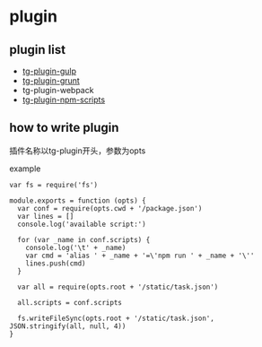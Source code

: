 # plugin


## plugin list

- [tg-plugin-gulp](https://github.com/taskgui/tg-plugin-gulp)
- [tg-plugin-grunt](https://github.com/taskgui/tg-plugin-grunt)
- tg-plugin-webpack
- [tg-plugin-npm-scripts](https://github.com/taskgui/tg-plugin-npm-scripts)

## how to write plugin

插件名称以tg-plugin开头，参数为opts

example

```
var fs = require('fs')

module.exports = function (opts) {
  var conf = require(opts.cwd + '/package.json')
  var lines = []
  console.log('available script:')

  for (var _name in conf.scripts) {
    console.log('\t' + _name)
    var cmd = 'alias ' + _name + '=\'npm run ' + _name + '\''
    lines.push(cmd)
  }
  
  var all = require(opts.root + '/static/task.json')
  
  all.scripts = conf.scripts
  
  fs.writeFileSync(opts.root + '/static/task.json',  JSON.stringify(all, null, 4))
}

```
